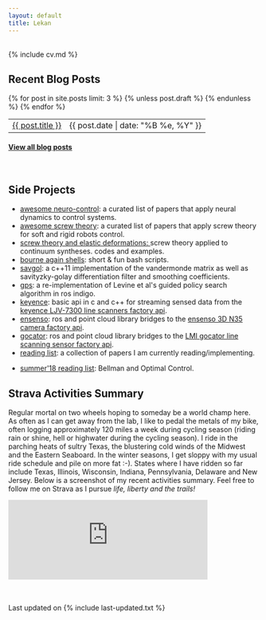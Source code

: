 ```yaml
---
layout: default
title: Lekan
---
```


<div class="col-md-2 vcenter idxHdr">
  <a href="/downloads/me-style.jpg">
   </a>
  <!-- -->
</div>

<br>
{% include cv.md %}
<br>


<h2><i class="fa fa-chevron-right"></i><i class="fa fa-chevron-right"></i>Recent Blog Posts</h2>

<table class="table table-hover">
  {% for post in site.posts limit: 3 %}
    {% unless post.draft %}
    <tr>
      <td><a href="{{ post.url }}">{{ post.title }}</a></td>
      <td class="col-md-3" style="text-align: right;">{{ post.date | date: "%B %e, %Y" }}</td>
    </tr>
    {% endunless %}
  {% endfor %}
</table>
<h4><a href="/blog">View all blog posts </a></h4>
<br>

<!-- Side projects  -->
 <h2><i class="fa fa-chevron-right"></i><i class="fa fa-chevron-right"></i> Side Projects</h2>
<!--  <p>At leisure, I like to read: research papers, history books, and engineering texts inter alia. Highlighted below are some of my reading lists in the past, or codes you might find useful.</p> -->

+    <a href="https://github.com/lakehanne/awesome-neurocontrol" target="blank">awesome neuro-control</a>: a curated list of papers that apply neural dynamics to control systems.
+ <a href="https://github.com/lakehanne/awesome-screw-theory" target="blank"> awesome screw theory</a>: a curated list of papers that apply screw theory for soft and rigid robots control.
+ <a href="https://github.com/lakehanne/screws" target="blank"> screw theory and elastic deformations: </a> screw theory applied to continuum syntheses. codes and  examples.
+ <a href="https://github.com/lakehanne/shells.git" target="blank"> bourne again shells</a>: short & fun bash scripts.
+ <a href="https://github.com/lakehanne/Savitzky-Golay" target="blank">savgol</a>: a c++11 implementation of the vandermonde matrix as well as savityzky-golay differentiation filter and smoothing coefficients.
+ <a href="https://github.com/lakehanne/gps" target="blank">gps</a>: a re-implementation of Levine et al's guided policy search algorithm in ros indigo.
+ <a href="https://github.com/lakehanne/keyence" target="blank">keyence</a>: basic api in c and c++ for streaming sensed data from the <a href="https://www.keyence.com/landing/measure/lp_blp_ljv_1079.jsp?aw=google-kaenLJ213101bb-br&k_clickid=0b5a6233-6a63-4e33-9721-b8207086947a&gclid=CjwKCAjwo9rtBRAdEiwA_WXcFvZDgBqvXU8-yPeZJrXOrhdXY-t-cM62PvMffbMwAmovJDj-uPjSIhoCyAEQAvD_BwE" target="blank">keyence LJV-7300 line scanners factory api</a>.
+ <a href="https://github.com/lakehanne/ensenso" target="blank">ensenso</a>: ros and point cloud library bridges to the <a href="https://www.ensenso.com/" target="blank">ensenso 3D N35 camera factory api</a>.
+ <a href="https://github.com/lakehanne/gocator" target="blank">gocator</a>: ros and point cloud library bridges to the <a href="https://lmi3d.com/products/gocator-3D-smart-sensors" target="blank"> LMI gocator line scanning sensor factory api</a>.
+ <a href="{{ site.url }}/readlist"> reading list</a>:  a collection of papers I am currently reading/implementing.
<!-- + <a href="{{ site.url }}/scholternships"> advice for fellowships, internships, conference grants applications</a> -->
+ <a href="{{ site.url }}/readlist18" target="blank"> summer'18 reading list</a>:  Bellman and Optimal Control.

<!-- Strava summary -->
<h2><i class="fa fa-chevron-right"></i><i class="fa fa-chevron-right"></i>Strava Activities Summary</h2>
<p>Regular mortal on two wheels hoping to someday be a world champ here. As often as I can get away from the lab, I like to pedal the metals of my bike, often logging approximately 120 miles a week during cycling season (riding rain or shine, hell or highwater during the cycling season). I ride in the parching heats of sultry Texas, the blustering cold winds of the  Midwest and the Eastern Seaboard. In the winter seasons, I get sloppy with my usual ride schedule and pile on more fat :-). 
<!--   I own a 62cm  2018 <a href="https://www.trekbikes.com/us/en_US/us/en_US/bikes/road-bikes/performance-road-bikes/domane/domane-al/domane-al-3/p/23526/">TREK Domane AL3</a> road bike.  -->
  States where I have ridden so far include Texas, Illinois, Wisconsin, Indiana, Pennsylvania, Delaware and New Jersey. Below is a screenshot of my recent activities summary. Feel free to follow me on Strava as I pursue <i>life, liberty and the trails!</i></p>
  <iframe height='160' width='400' frameborder='0' allowtransparency='true' scrolling='no' src='https://www.strava.com/athletes/29996478/activity-summary/a1ced5c81ee2203640950cbaf24d5fb53d84bafb'></iframe>


<br><br>
Last updated on {% include last-updated.txt %}
